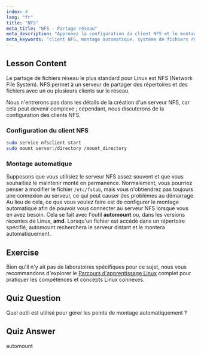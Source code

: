 ```yaml
---
index: 4
lang: "fr"
title: "NFS"
meta_title: "NFS - Partage réseau"
meta_description: "Apprenez la configuration du client NFS et le montage automatique sous Linux. Comprenez comment se connecter aux partages de fichiers réseau et utiliser le montage automatique pour un accès transparent."
meta_keywords: "client NFS, montage automatique, système de fichiers réseau, réseau Linux, commande mount, tutoriel Linux, débutant"
---
```


## Lesson Content

Le partage de fichiers réseau le plus standard pour Linux est NFS (Network File System). NFS permet à un serveur de partager des répertoires et des fichiers avec un ou plusieurs clients sur le réseau.

Nous n'entrerons pas dans les détails de la création d'un serveur NFS, car cela peut devenir complexe ; cependant, nous discuterons de la configuration des clients NFS.

### Configuration du client NFS

```bash
sudo service nfsclient start
sudo mount server:/directory /mount_directory
```

### Montage automatique

Supposons que vous utilisiez le serveur NFS assez souvent et que vous souhaitiez le maintenir monté en permanence. Normalement, vous pourriez penser à modifier le fichier `/etc/fstab`, mais vous n'obtiendrez pas toujours une connexion au serveur, ce qui peut causer des problèmes au démarrage. Au lieu de cela, ce que vous voulez faire est de configurer le montage automatique afin de pouvoir vous connecter au serveur NFS lorsque vous en avez besoin. Cela se fait avec l'outil **automount** ou, dans les versions récentes de Linux, **amd**. Lorsqu'un fichier est accédé dans un répertoire spécifié, automount recherchera le serveur distant et le montera automatiquement.

## Exercise

Bien qu'il n'y ait pas de laboratoires spécifiques pour ce sujet, nous vous recommandons d'explorer le [Parcours d'apprentissage Linux](https://labex.io/fr/learn/linux) complet pour pratiquer les compétences et concepts Linux connexes.

## Quiz Question

Quel outil est utilisé pour gérer les points de montage automatiquement ?

## Quiz Answer

automount
